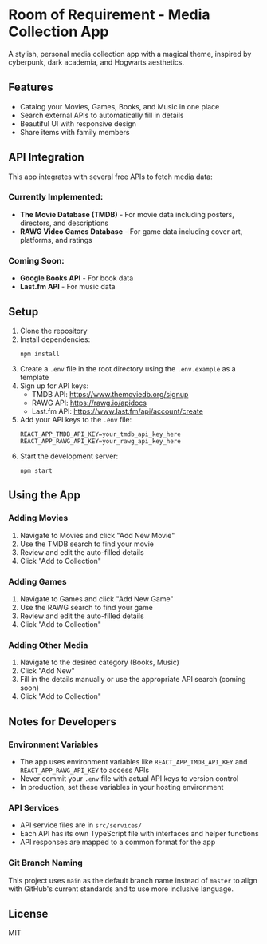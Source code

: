 # Room of Requirement - Media Collection App

A stylish, personal media collection app with a magical theme, inspired by cyberpunk, dark academia, and Hogwarts aesthetics.

## Features

- Catalog your Movies, Games, Books, and Music in one place
- Search external APIs to automatically fill in details
- Beautiful UI with responsive design
- Share items with family members

## API Integration

This app integrates with several free APIs to fetch media data:

### Currently Implemented:

- **The Movie Database (TMDB)** - For movie data including posters, directors, and descriptions
- **RAWG Video Games Database** - For game data including cover art, platforms, and ratings

### Coming Soon:

- **Google Books API** - For book data
- **Last.fm API** - For music data

## Setup

1. Clone the repository
2. Install dependencies:
   ```
   npm install
   ```
3. Create a `.env` file in the root directory using the `.env.example` as a template
4. Sign up for API keys:
   - TMDB API: https://www.themoviedb.org/signup
   - RAWG API: https://rawg.io/apidocs
   - Last.fm API: https://www.last.fm/api/account/create
5. Add your API keys to the `.env` file:
   ```
   REACT_APP_TMDB_API_KEY=your_tmdb_api_key_here
   REACT_APP_RAWG_API_KEY=your_rawg_api_key_here
   ```
6. Start the development server:
   ```
   npm start
   ```

## Using the App

### Adding Movies

1. Navigate to Movies and click "Add New Movie"
2. Use the TMDB search to find your movie
3. Review and edit the auto-filled details
4. Click "Add to Collection"

### Adding Games

1. Navigate to Games and click "Add New Game"
2. Use the RAWG search to find your game
3. Review and edit the auto-filled details
4. Click "Add to Collection"

### Adding Other Media

1. Navigate to the desired category (Books, Music)
2. Click "Add New"
3. Fill in the details manually or use the appropriate API search (coming soon)
4. Click "Add to Collection"

## Notes for Developers

### Environment Variables

- The app uses environment variables like `REACT_APP_TMDB_API_KEY` and `REACT_APP_RAWG_API_KEY` to access APIs
- Never commit your `.env` file with actual API keys to version control
- In production, set these variables in your hosting environment

### API Services

- API service files are in `src/services/`
- Each API has its own TypeScript file with interfaces and helper functions
- API responses are mapped to a common format for the app

### Git Branch Naming

This project uses `main` as the default branch name instead of `master` to align with GitHub's current standards and to use more inclusive language.

## License

MIT

